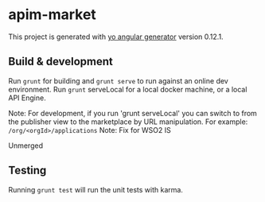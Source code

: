 # apim-market

This project is generated with [yo angular generator](https://github.com/yeoman/generator-angular)
version 0.12.1.

## Build & development

Run `grunt` for building and `grunt serve` to run against an online dev environment.
Run `grunt` serveLocal for a local docker machine, or a local API Engine.

Note: For development, if you run 'grunt serveLocal' you can switch to from the publisher view to the marketplace by URL manipulation. For example: `/org/<orgId>/applications`
Note: Fix for WSO2 IS

Unmerged

## Testing

Running `grunt test` will run the unit tests with karma.
